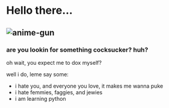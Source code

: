 # Hello there...
![anime-gun](https://github.com/DarkReaperBoy/DarkReaperBoy/assets/110972562/38510bf5-58f0-4a6b-bd26-4f5db9fb14b0)
----
### are you lookin for something cocksucker? huh?

oh wait, you expect me to dox myself? 

well i do, leme say some:
- i hate you, and everyone you love, it makes me wanna puke
- i hate femmies, faggies, and jewies
- i am learning python
